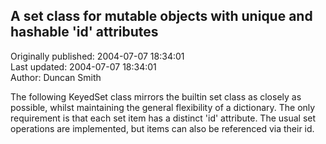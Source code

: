 ## A set class for mutable objects with unique and hashable 'id' attributes  
Originally published: 2004-07-07 18:34:01  
Last updated: 2004-07-07 18:34:01  
Author: Duncan Smith  
  
The following KeyedSet class mirrors the builtin set class as closely as possible, whilst maintaining the general flexibility of a dictionary.  The only requirement is that each set item has a distinct 'id' attribute.  The usual set operations are implemented, but items can also be referenced via their id.